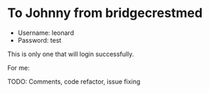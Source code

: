 # To Johnny from bridgecrestmed

* Username: leonard
* Password: test

This is only one that will login successfully.





For me:

TODO: Comments, code refactor, issue fixing
